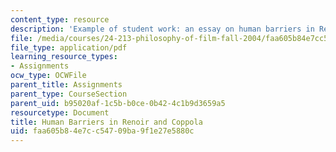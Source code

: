 ```yaml
---
content_type: resource
description: 'Example of student work: an essay on human barriers in Renoir and Coppola.'
file: /media/courses/24-213-philosophy-of-film-fall-2004/faa605b84e7cc54709ba9f1e27e5880c_renoir_cop_ppr.pdf
file_type: application/pdf
learning_resource_types:
- Assignments
ocw_type: OCWFile
parent_title: Assignments
parent_type: CourseSection
parent_uid: b95020af-1c5b-b0ce-0b42-4c1b9d3659a5
resourcetype: Document
title: Human Barriers in Renoir and Coppola
uid: faa605b8-4e7c-c547-09ba-9f1e27e5880c
---
```

